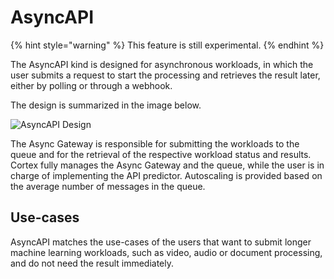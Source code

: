 # AsyncAPI

{% hint style="warning" %}
This feature is still experimental.
{% endhint %}

The AsyncAPI kind is designed for asynchronous workloads, in which the user submits a request to start the processing
and retrieves the result later, either by polling or through a webhook.

The design is summarized in the image below.

![AsyncAPI Design](https://user-images.githubusercontent.com/7456627/111491999-9b67f100-873c-11eb-87f0-effcf4aab01b.png)

The Async Gateway is responsible for submitting the workloads to the queue and for the retrieval of the respective
workload status and results. Cortex fully manages the Async Gateway and the queue, while the user is in charge of implementing
the API predictor. Autoscaling is provided based on the average number of messages in the queue.

## Use-cases

AsyncAPI matches the use-cases of the users that want to submit longer machine learning workloads, such as video, audio
or document processing, and do not need the result immediately.
